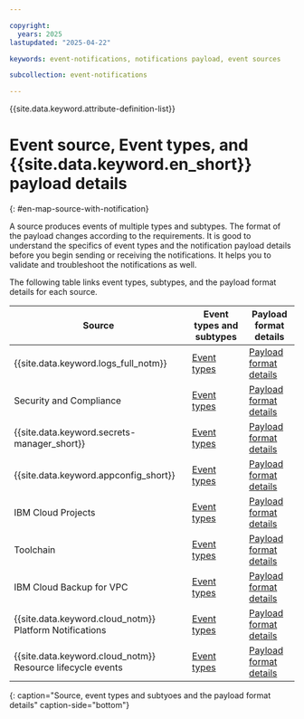 ```yaml
---

copyright:
  years: 2025
lastupdated: "2025-04-22"

keywords: event-notifications, notifications payload, event sources

subcollection: event-notifications

---
```


{{site.data.keyword.attribute-definition-list}}

# Event source, Event types, and {{site.data.keyword.en_short}} payload details
{: #en-map-source-with-notification}

A source produces events of multiple types and subtypes. The format of the payload changes according to the requirements. It is good to understand the specifics of event types and the notification payload details before you begin sending or receiving the notifications. It helps you to validate and troubleshoot the notifications as well.

The following table links event types, subtypes, and the payload format details for each source.

|Source |Event types and subtypes |Payload format details |
| -------------- | -------------- | -------------- |
|{{site.data.keyword.logs_full_notm}} |[Event types](/docs/cloud-logs?topic=cloud-logs-cl-events-for-en#cl-events-for-en-types) |[Payload format details](/docs/cloud-logs?topic=cloud-logs-event-payload#event-payload-1) |
|Security and Compliance |[Event types](/docs/security-compliance?topic=security-compliance-event-notifications&interface=ui#event-notifications-list) |[Payload format details](/docs/security-compliance?topic=security-compliance-event-notifications&interface=ui#event-notifications-payload) |
|{{site.data.keyword.secrets-manager_short}} |[Event types](/docs/secrets-manager?topic=secrets-manager-event-notifications&interface=ui#event-notifications-list) |[Payload format details](/docs/secrets-manager?topic=secrets-manager-event-notifications&interface=ui#event-notifications-payload) |
|{{site.data.keyword.appconfig_short}} |[Event types](/docs/app-configuration?topic=app-configuration-ac-int-en#ac-en-int-events) |[Payload format details](/docs/app-configuration?topic=app-configuration-ac-int-en#ac-int-en-notifications-payload) |
|IBM Cloud Projects |[Event types](/docs/secure-enterprise?topic=secure-enterprise-event-notifications-events&interface=ui#event-notifications-list) |[Payload format details](/docs/secure-enterprise?topic=secure-enterprise-event-notifications-events&interface=ui#event-notifications-payload) |
|Toolchain |[Event types](/docs/ContinuousDelivery?topic=ContinuousDelivery-event-notifications-cd&interface=ui#event-notifications-list-cd) |[Payload format details](/docs/ContinuousDelivery?topic=ContinuousDelivery-event-notifications-cd&interface=ui#event-notifications-payload) |
|IBM Cloud Backup for VPC |[Event types](/docs/vpc?topic=vpc-event-notifications-events&interface=ui#event-notifications-list) |[Payload format details](/docs/vpc?topic=vpc-event-notifications-events&interface=ui#event-notifications-payload) |
|{{site.data.keyword.cloud_notm}} Platform Notifications |[Event types](/docs/account?topic=account-viewing-notifications#notification-types) |[Payload format details](/docs/account?topic=account-add-users-distribution-list#webhook-distribution-list) |
|{{site.data.keyword.cloud_notm}} Resource lifecycle events |[Event types](/docs/event-notifications?topic=event-notifications-en-resource-lifecycle-events#en-supported-resource-types) |[Payload format details](/docs/event-notifications?topic=event-notifications-en-resource-lifecycle-events#en-example-event) |
{: caption="Source, event types and subtyoes and the payload format details" caption-side="bottom"}
